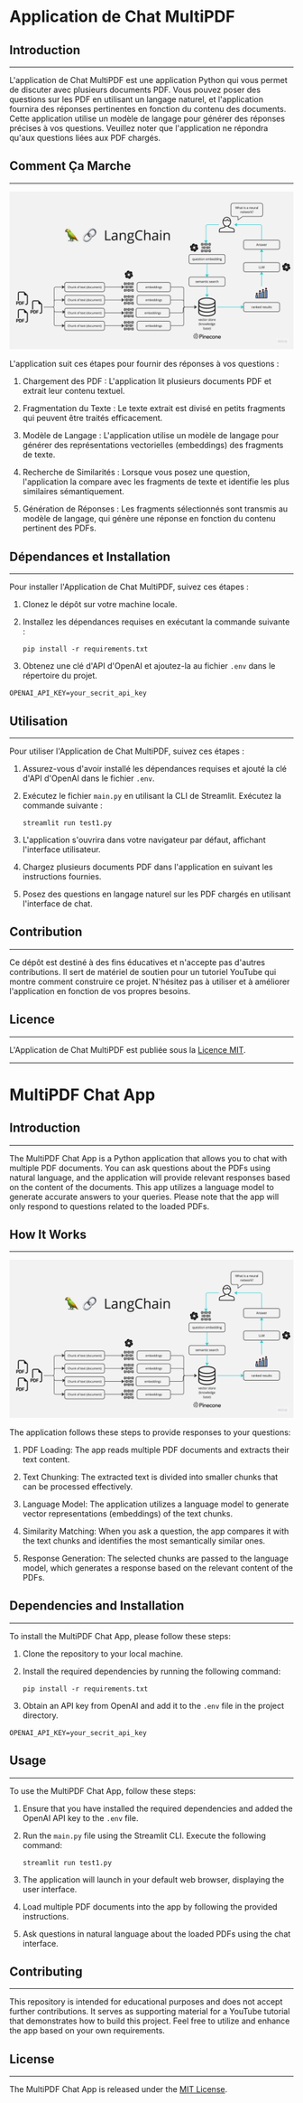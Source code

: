 # Application de Chat MultiPDF

## Introduction
------------
L'application de Chat MultiPDF est une application Python qui vous permet de discuter avec plusieurs documents PDF. Vous pouvez poser des questions sur les PDF en utilisant un langage naturel, et l'application fournira des réponses pertinentes en fonction du contenu des documents. Cette application utilise un modèle de langage pour générer des réponses précises à vos questions. Veuillez noter que l'application ne répondra qu'aux questions liées aux PDF chargés.

## Comment Ça Marche
------------

![Schéma de l'Application de Chat MultiPDF](./docs/PDF-LangChain.jpg)

L'application suit ces étapes pour fournir des réponses à vos questions :

1. Chargement des PDF : L'application lit plusieurs documents PDF et extrait leur contenu textuel.

2. Fragmentation du Texte : Le texte extrait est divisé en petits fragments qui peuvent être traités efficacement.

3. Modèle de Langage : L'application utilise un modèle de langage pour générer des représentations vectorielles (embeddings) des fragments de texte.

4. Recherche de Similarités : Lorsque vous posez une question, l'application la compare avec les fragments de texte et identifie les plus similaires sémantiquement.

5. Génération de Réponses : Les fragments sélectionnés sont transmis au modèle de langage, qui génère une réponse en fonction du contenu pertinent des PDFs.

## Dépendances et Installation
----------------------------
Pour installer l'Application de Chat MultiPDF, suivez ces étapes :

1. Clonez le dépôt sur votre machine locale.

2. Installez les dépendances requises en exécutant la commande suivante :
   ```
   pip install -r requirements.txt
   ```

3. Obtenez une clé d'API d'OpenAI et ajoutez-la au fichier `.env` dans le répertoire du projet.
```commandline
OPENAI_API_KEY=your_secrit_api_key
```

## Utilisation
-----
Pour utiliser l'Application de Chat MultiPDF, suivez ces étapes :

1. Assurez-vous d'avoir installé les dépendances requises et ajouté la clé d'API d'OpenAI dans le fichier `.env`.

2. Exécutez le fichier `main.py` en utilisant la CLI de Streamlit. Exécutez la commande suivante :
   ```
   streamlit run test1.py
   ```

3. L'application s'ouvrira dans votre navigateur par défaut, affichant l'interface utilisateur.

4. Chargez plusieurs documents PDF dans l'application en suivant les instructions fournies.

5. Posez des questions en langage naturel sur les PDF chargés en utilisant l'interface de chat.

## Contribution
------------
Ce dépôt est destiné à des fins éducatives et n'accepte pas d'autres contributions. Il sert de matériel de soutien pour un tutoriel YouTube qui montre comment construire ce projet. N'hésitez pas à utiliser et à améliorer l'application en fonction de vos propres besoins.

## Licence
-------
L'Application de Chat MultiPDF est publiée sous la [Licence MIT](https://opensource.org/licenses/MIT).




------------------
# MultiPDF Chat App


## Introduction
------------
The MultiPDF Chat App is a Python application that allows you to chat with multiple PDF documents. You can ask questions about the PDFs using natural language, and the application will provide relevant responses based on the content of the documents. This app utilizes a language model to generate accurate answers to your queries. Please note that the app will only respond to questions related to the loaded PDFs.

## How It Works
------------

![MultiPDF Chat App Diagram](./docs/PDF-LangChain.jpg)

The application follows these steps to provide responses to your questions:

1. PDF Loading: The app reads multiple PDF documents and extracts their text content.

2. Text Chunking: The extracted text is divided into smaller chunks that can be processed effectively.

3. Language Model: The application utilizes a language model to generate vector representations (embeddings) of the text chunks.

4. Similarity Matching: When you ask a question, the app compares it with the text chunks and identifies the most semantically similar ones.

5. Response Generation: The selected chunks are passed to the language model, which generates a response based on the relevant content of the PDFs.

## Dependencies and Installation
----------------------------
To install the MultiPDF Chat App, please follow these steps:

1. Clone the repository to your local machine.

2. Install the required dependencies by running the following command:
   ```
   pip install -r requirements.txt
   ```

3. Obtain an API key from OpenAI and add it to the `.env` file in the project directory.
```commandline
OPENAI_API_KEY=your_secrit_api_key
```

## Usage
-----
To use the MultiPDF Chat App, follow these steps:

1. Ensure that you have installed the required dependencies and added the OpenAI API key to the `.env` file.

2. Run the `main.py` file using the Streamlit CLI. Execute the following command:
   ```
   streamlit run test1.py
   ```

3. The application will launch in your default web browser, displaying the user interface.

4. Load multiple PDF documents into the app by following the provided instructions.

5. Ask questions in natural language about the loaded PDFs using the chat interface.

## Contributing
------------
This repository is intended for educational purposes and does not accept further contributions. It serves as supporting material for a YouTube tutorial that demonstrates how to build this project. Feel free to utilize and enhance the app based on your own requirements.

## License
-------
The MultiPDF Chat App is released under the [MIT License](https://opensource.org/licenses/MIT).
